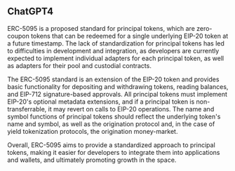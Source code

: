 ## ChatGPT4

ERC-5095 is a proposed standard for principal tokens, which are zero-coupon tokens that can be redeemed for a single underlying EIP-20 token at a future timestamp. The lack of standardization for principal tokens has led to difficulties in development and integration, as developers are currently expected to implement individual adapters for each principal token, as well as adapters for their pool and custodial contracts. 

The ERC-5095 standard is an extension of the EIP-20 token and provides basic functionality for depositing and withdrawing tokens, reading balances, and EIP-712 signature-based approvals. All principal tokens must implement EIP-20's optional metadata extensions, and if a principal token is non-transferrable, it may revert on calls to EIP-20 operations. The name and symbol functions of principal tokens should reflect the underlying token's name and symbol, as well as the origination protocol and, in the case of yield tokenization protocols, the origination money-market. 

Overall, ERC-5095 aims to provide a standardized approach to principal tokens, making it easier for developers to integrate them into applications and wallets, and ultimately promoting growth in the space.
